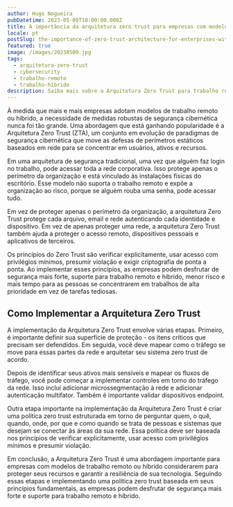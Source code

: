 ```yaml
---
author: Hugo Nogueira
pubDatetime: 2023-05-09T10:00:00.000Z
title: A importância da arquitetura zero trust para empresas com modelos de trabalho remoto ou híbrido
locale: pt
postSlug: the-importance-of-zero-trust-architecture-for-enterprises-with-remote-or-hybrid-work-models
featured: true
image: /images/20230509.jpg
tags:
  - arquitetura-zero-trust
  - cybersecurity
  - trabalho-remoto
  - trabalho-híbrido
description: Saiba mais sobre a Arquitetura Zero Trust para trabalho remoto e híbrido. Essa abordagem de cibersegurança oferece maior segurança e menor risco para empresas.
---
```


À medida que mais e mais empresas adotam modelos de trabalho remoto ou híbrido, a necessidade de medidas robustas de segurança cibernética nunca foi tão grande. Uma abordagem que está ganhando popularidade é a Arquitetura Zero Trust (ZTA), um conjunto em evolução de paradigmas de segurança cibernética que move as defesas de perímetros estáticos baseados em rede para se concentrar em usuários, ativos e recursos.

Em uma arquitetura de segurança tradicional, uma vez que alguém faz login no trabalho, pode acessar toda a rede corporativa. Isso protege apenas o perímetro da organização e está vinculado às instalações físicas do escritório. Esse modelo não suporta o trabalho remoto e expõe a organização ao risco, porque se alguém rouba uma senha, pode acessar tudo.

Em vez de proteger apenas o perímetro da organização, a arquitetura Zero Trust protege cada arquivo, email e rede autenticando cada identidade e dispositivo. Em vez de apenas proteger uma rede, a arquitetura Zero Trust também ajuda a proteger o acesso remoto, dispositivos pessoais e aplicativos de terceiros.

Os princípios do Zero Trust são verificar explicitamente, usar acesso com privilégios mínimos, presumir violação e exigir criptografia de ponta a ponta. Ao implementar esses princípios, as empresas podem desfrutar de segurança mais forte, suporte para trabalho remoto e híbrido, menor risco e mais tempo para as pessoas se concentrarem em trabalhos de alta prioridade em vez de tarefas tediosas.

## Como Implementar a Arquitetura Zero Trust

A implementação da Arquitetura Zero Trust envolve várias etapas. Primeiro, é importante definir sua superfície de proteção - os itens críticos que precisam ser defendidos. Em seguida, você deve mapear como o tráfego se move para essas partes da rede e arquitetar seu sistema zero trust de acordo.

Depois de identificar seus ativos mais sensíveis e mapear os fluxos de tráfego, você pode começar a implementar controles em torno do tráfego da rede. Isso inclui adicionar microssegmentação à rede e adicionar autenticação multifator. Também é importante validar dispositivos endpoint.

Outra etapa importante na implementação da Arquitetura Zero Trust é criar uma política zero trust estruturada em torno de perguntar quem, o quê, quando, onde, por que e como quando se trata de pessoas e sistemas que desejam se conectar às áreas da sua rede. Essa política deve ser baseada nos princípios de verificar explicitamente, usar acesso com privilégios mínimos e presumir violação.

Em conclusão, a Arquitetura Zero Trust é uma abordagem importante para empresas com modelos de trabalho remoto ou híbrido considerarem para proteger seus recursos e garantir a resiliência de sua tecnologia. Seguindo essas etapas e implementando uma política zero trust baseada em seus princípios fundamentais, as empresas podem desfrutar de segurança mais forte e suporte para trabalho remoto e híbrido.
